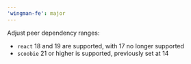 ```yaml
---
'wingman-fe': major
---
```


Adjust peer dependency ranges:

- `react` 18 and 19 are supported, with 17 no longer supported
- `scoobie` 21 or higher is supported, previously set at 14
